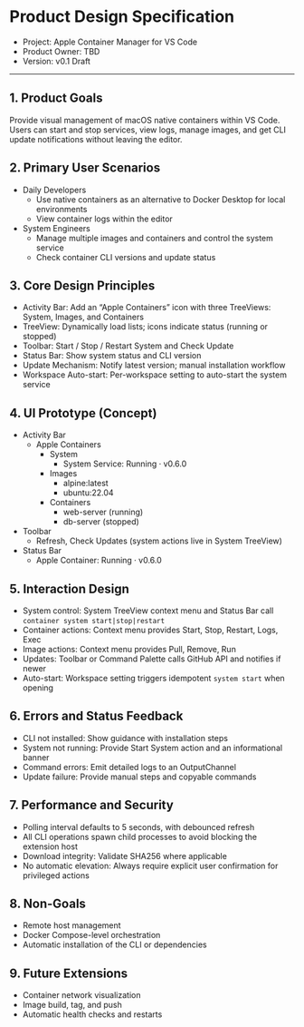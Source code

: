 # Product Design Specification

- Project: Apple Container Manager for VS Code
- Product Owner: TBD
- Version: v0.1 Draft

---

## 1. Product Goals
Provide visual management of macOS native containers within VS Code. Users can start and stop services, view logs, manage images, and get CLI update notifications without leaving the editor.

## 2. Primary User Scenarios
- Daily Developers
  - Use native containers as an alternative to Docker Desktop for local environments
  - View container logs within the editor
- System Engineers
  - Manage multiple images and containers and control the system service
  - Check container CLI versions and update status

## 3. Core Design Principles
- Activity Bar: Add an “Apple Containers” icon with three TreeViews: System, Images, and Containers
- TreeView: Dynamically load lists; icons indicate status (running or stopped)
- Toolbar: Start / Stop / Restart System and Check Update
- Status Bar: Show system status and CLI version
- Update Mechanism: Notify latest version; manual installation workflow
- Workspace Auto-start: Per-workspace setting to auto-start the system service

## 4. UI Prototype (Concept)
- Activity Bar
  - Apple Containers
    - System
      - System Service: Running · v0.6.0
    - Images
      - alpine:latest
      - ubuntu:22.04
    - Containers
      - web-server (running)
      - db-server (stopped)
- Toolbar
  - Refresh, Check Updates (system actions live in System TreeView)
- Status Bar
  - Apple Container: Running · v0.6.0

## 5. Interaction Design
- System control: System TreeView context menu and Status Bar call `container system start|stop|restart`
- Container actions: Context menu provides Start, Stop, Restart, Logs, Exec
- Image actions: Context menu provides Pull, Remove, Run
- Updates: Toolbar or Command Palette calls GitHub API and notifies if newer
- Auto-start: Workspace setting triggers idempotent `system start` when opening

## 6. Errors and Status Feedback
- CLI not installed: Show guidance with installation steps
- System not running: Provide Start System action and an informational banner
- Command errors: Emit detailed logs to an OutputChannel
- Update failure: Provide manual steps and copyable commands

## 7. Performance and Security
- Polling interval defaults to 5 seconds, with debounced refresh
- All CLI operations spawn child processes to avoid blocking the extension host
- Download integrity: Validate SHA256 where applicable
- No automatic elevation: Always require explicit user confirmation for privileged actions

## 8. Non-Goals
- Remote host management
- Docker Compose-level orchestration
- Automatic installation of the CLI or dependencies

## 9. Future Extensions
- Container network visualization
- Image build, tag, and push
- Automatic health checks and restarts
